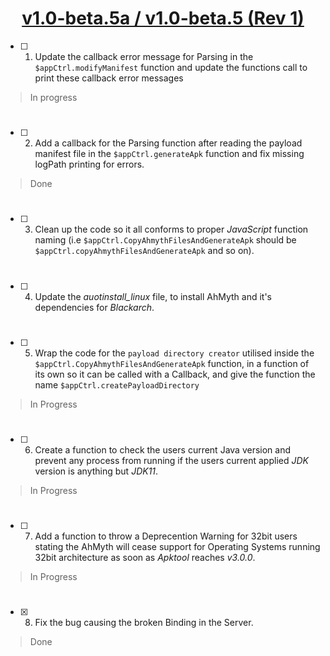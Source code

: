 # <div align="center"><ins>v1.0-beta.5a / v1.0-beta.5 (Rev 1)</div></ins>
- [ ] 01. Update the callback error message for Parsing in the `$appCtrl.modifyManifest` function and update the functions call to print these callback error messages
> In progress
#
- [ ] 02. Add a callback for the Parsing function after reading the payload manifest file in the `$appCtrl.generateApk` function and fix missing logPath printing for errors.
> Done
#
- [ ] 03. Clean up the code so it all conforms to proper *JavaScript* function naming (i.e `$appCtrl.CopyAhmythFilesAndGenerateApk` should be `$appCtrl.copyAhmythFilesAndGenerateApk` and so on).
#
- [ ] 04. Update the *auotinstall_linux* file, to install AhMyth and it's dependencies for *Blackarch*.
#
- [ ] 05. Wrap the code for the `payload directory creator` utilised inside the `$appCtrl.CopyAhmythFilesAndGenerateApk` function, in a function of its own so it can be called with a Callback, and give the function the name `$appCtrl.createPayloadDirectory`
> In Progress
#
- [ ] 06. Create a function to check the users current Java version and prevent any process from running if the users current applied *JDK* version is anything but *JDK11*.
> In Progress
#
- [ ] 07. Add a function to throw a Deprecention Warning for 32bit users stating the AhMyth will cease support for Operating Systems running 32bit architecture as soon as *Apktool* reaches *v3.0.0*.
> In Progress
#
- [x] 08. Fix the bug causing the broken Binding in the Server.
> Done
